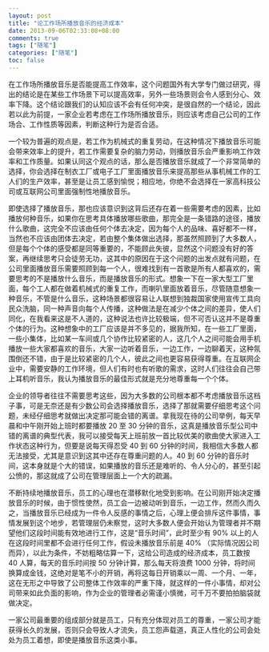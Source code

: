 ```yaml
---
layout: post
title: "论工作场所播放音乐的经济成本"
date: 2013-09-06T02:33:08+08:00
comments: true
tags: ["随笔"]
categories: ["随笔"]
toc: false
---
```


在工作场所播放音乐是否能提高工作效率，这个问题国外有大学专门做过研究，得出的结论是在某些工作场景下可以提高效率，另外一些场景则会令人感到分心、效率下降。这个结论跟我们的认知应该不会有任何冲突，是很自然的一个结论，因此若以此为前提，一家企业若考虑在工作场所播放音乐，则应该考虑自己公司的工作场合、工作性质等因素，判断这种行为是否合适。

一个较为普遍的观点是，若工作为机械式的重复劳动，在这种情况下播放音乐可能会带来效率上的提升，若工作需要复杂的脑力劳动，则播放音乐会严重影响工作效率和工作质量。如果认同这个观点的话，那么是否播放音乐就成了一个非常简单的选择，你会选择在制衣工厂或电子工厂里面播放音乐来提高那些从事机械工作的工人们的生产效率，甚至是让员工感到愉悦；相应地，你绝不会选择在一家高科技公司或互联网公司里面强制性地播放音乐。

即使选择了播放音乐，那也应该意识到这背后还存在着一些需要考虑的因素，比如播放何种音乐，如果你在思考具体播放哪些歌曲，那完全是一条错路的途径，播放什么歌曲，这完全不应该由任何个体去决定，因为每个人的品味、喜好都不一样，当然也不应该由团体去决定，若由整个集体做出选择，那虽然照顾到了大多数人，但是每个个体的感受都是同等重要的，不能顾此失彼，显然这个问题没有好的答案，再继续思考只会徒劳无功，这其中的原因在于这个问题的出发点就有问题，在公司里面播放音乐需要照顾到每一个人，很难找到有一首歌是所有人都喜欢的，需要思考的不是播放什么音乐，而是播放音乐的形式。想象一下在一家大型工厂里面，每个工人都在做着机械式的重复工作，而喇叭里面放着音乐，尽管随意想象一种音乐，不管是什么音乐，这种场景都很容易让人联想到独裁国家使用宣传工具向民众洗脑，同一种声音向每个人传播，这种做法是在减少个体之间的差异，使人们同化，在我看来这是不人道的，这种说法也许比较极端，但不可否认这并不是尊重个体的行为。这种想象中的工厂应该是并不多见的，据我所知，在一些工厂里面，一些小集体，比如某一车间或几个协作比较紧密的人，这几个人之间可能会用手机播放一些大家都喜欢的音乐，大家一边听着音乐，一边工作，一边聊着天，这种氛围倒还不错，由于是比较紧密的几个人，彼此之间也更容易获得尊重。在互联网企业中，需要安静的工作环境，但人们有时也有听歌的需求，这时人们往往会自己带上耳机听音乐，我认为播放音乐的最佳形式就是充分地尊重每一个个体。

企业的领导者往往不需要思考这些，因为大多数的公司根本都不考虑播放音乐这档子事，可是无奈还是有少数公司会选择播放音乐，选择了那就需要仔细思考这个问题，未经仔细思考就做出决定那可能会错的离谱。拿我现在待的公司举例，每天早晨和中午刚开始上班时都要播放 20 至 30 分钟的音乐，这真是播放音乐型公司中错的离谱的典型代表，我可以接受每天上班前放一首比较优美的歌曲使大家进入工作状态这种行为，但要是说每天得忍受 40 到 60 分钟的时间，我相信大多数人都无法接受，尤其是意识到这其中还存在尊重问题的人。40 到 60 分钟的音乐时间，这本身就是个大的错误，如果播放的音乐还是难听的、令人分心的，甚至引起公愤的，那这就成了公司在管理层面上一个大的疏漏。

不断持续地播放音乐，员工的心理也在潜移默化地受到影响。在公司刚开始决定播放音乐的时候，由于惯性使然，员工会一边被动听到音乐，一边工作，然而久而久之，当播放音乐已经成为一件令人反感的事情之后，心理上便会排斥这件事情，事情发展到这个地步，若管理层仍未察觉，这时大多数人便会开始认为管理者并不期望他们这段时间能有效地进行工作，这是“音乐时间”，此时至少有 90% 以上的人在这段时间里都不会进行任何工作，假设未播放音乐前是 40% （实际情况因公司而异），以此为条件，不妨粗略估算一下，这给公司造成的经济成本，员工数按 40 人算，每天的音乐时间按 50 分钟计算，那么每天将浪费 1000 分钟，将时间换算成金钱，这绝对是笔不小的开销，再将这每日开销乘以一周、一个月、一年，这在无形之中导致了公司整体工作效率的严重下降，就这样的一件小事情，却对公司带来如此负面的影响，作为企业的管理者必需谨小慎微，可千万不要拍拍脑袋就做决定。

一家公司最重要的组成部分就是员工，只有充分体现对员工的尊重，一家公司才能获得长久的发展，否则只会导致人才流失，员工怨声载道，真正人性化的公司会处处为员工着想，即使是播放音乐这类小事。
